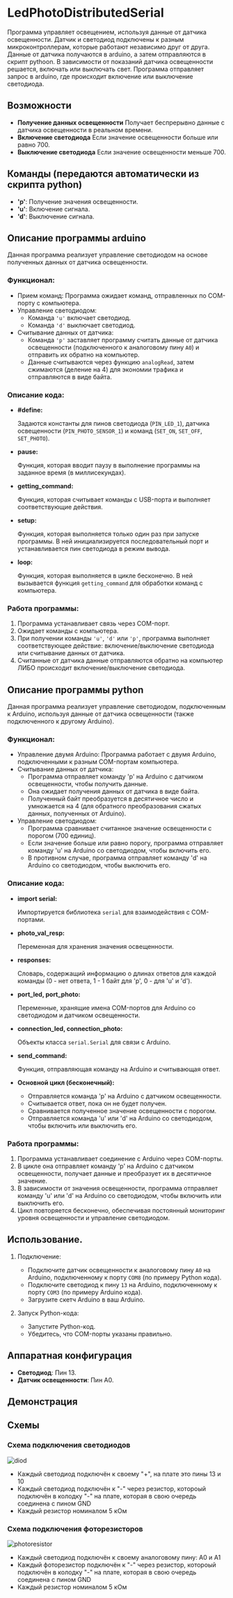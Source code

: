 # LedPhotoDistributedSerial

Программа управляет освещением, используя данные от датчика освещенности. 
Датчик и светодиод подключены к разным микроконтроллерам, которые работают независимо друг от друга. 
Данные от датчика получаются в arduino, а затем отправляются в скрипт pythoon. 
В зависимости от показаний датчика освещенности решается, включать или выключать свет. 
Программа отправляет запрос в arduino, где происходит включение или выключение светодиода.

## Возможности
- **Получение данных освещенности** Получает беспрерывно данные с датчика освещенности в реальном времени.
- **Включение светодиода** Если значение освещенности больше или равно 700.
- **Выключение светодиода** Если значение освещенности меньше 700.

## Команды (передаются автоматически из скрипта python)
- **'p'**: Получение значения освещенности.
- **'u'**: Включение сигнала.
- **'d'**: Выключение сигнала.

## Описание программы **arduino**
Данная программа реализует управление светодиодом на основе полученных данных от датчика освещенности.  

### Функционал:

* Прием команд: Программа ожидает команд, отправленных по COM-порту с компьютера. 
* Управление светодиодом:
    * Команда `'u'` включает светодиод.
    * Команда `'d'` выключает светодиод.
* Считывание данных от датчика:
    * Команда `'p'` заставляет программу считать данные от датчика освещенности (подключенного к аналоговому пину `A0`) и отправить их обратно на компьютер.
    * Данные считываются через функцию `analogRead`, затем сжимаются (деление на 4) для экономии трафика и отправляются в виде байта. 

### Описание кода:

* **#define:**

  Задаются константы для пинов светодиода (`PIN_LED_1`), датчика освещенности (`PIN_PHOTO_SENSOR_1`) и команд (`SET_ON`, `SET_OFF`, `SET_PHOTO`).

* **pause:**

  Функция, которая вводит паузу в выполнение программы на заданное время (в миллисекундах). 

* **getting_command:**

  Функция, которая считывает команды с USB-порта и выполняет соответствующие действия. 

* **setup:**

  Функция, которая выполняется только один раз при запуске программы. В ней инициализируется последовательный порт и устанавливается пин светодиода в режим вывода.

* **loop:**

  Функция, которая выполняется в цикле бесконечно. В ней вызывается функция `getting_command` для обработки команд с компьютера.

### Работа программы:

1. Программа устанавливает связь через COM-порт.
2. Ожидает команды с компьютера.
3. При получении команды `'u'`, `'d'` или `'p'`, программа выполняет соответствующее действие: включение/выключение светодиода или считывание данных от датчика.
4. Считанные от датчика данные отправляются обратно на компьютер ЛИБО происходит включение/выключение светодиода. 


## Описание программы **python**
Данная программа реализует управление светодиодом, подключенным к Arduino, используя данные от датчика освещенности (также подключенного к другому Arduino).

### Функционал:

* Управление двумя Arduino: Программа работает с двумя Arduino, подключенными к разным COM-портам компьютера.
* Считывание данных от датчика:
    * Программа отправляет команду 'p' на Arduino с датчиком освещенности, чтобы получить данные.
    * Она ожидает получения данных от датчика в виде байта.
    * Полученный байт преобразуется в десятичное число и умножается на 4 (для обратного преобразования сжатых данных, полученных от Arduino).
* Управление светодиодом:
    * Программа сравнивает считанное значение освещенности с порогом (700 единиц).
    * Если значение больше или равно порогу, программа отправляет команду 'u' на Arduino со светодиодом, чтобы включить его.
    * В противном случае, программа отправляет команду 'd' на Arduino со светодиодом, чтобы выключить его.

### Описание кода:

* **import serial:**

  Импортируется библиотека `serial` для взаимодействия с COM-портами.

* **photo_val_resp:**

  Переменная для хранения значения освещенности.

* **responses:**

  Словарь, содержащий информацию о длинах ответов для каждой команды (0 - нет ответа, 1 - 1 байт для 'p', 0 - для 'u' и 'd').

* **port_led, port_photo:**

  Переменные, хранящие имена COM-портов для Arduino со светодиодом и датчиком освещенности.

* **connection_led, connection_photo:**

  Объекты класса `serial.Serial` для связи с Arduino.

* **send_command:**

  Функция, отправляющая команду на Arduino и считывающая ответ. 

* **Основной цикл (бесконечный):**
    * Отправляется команда 'p' на Arduino с датчиком освещенности.
    * Считывается ответ, пока он не будет получен.
    * Сравнивается полученное значение освещенности с порогом.
    * Отправляется команда 'u' или 'd' на Arduino со светодиодом, чтобы включить или выключить его.

### Работа программы:

1. Программа устанавливает соединение с Arduino через COM-порты.
2. В цикле она отправляет команду 'p' на Arduino с датчиком освещенности, получает данные и преобразует их в десятичное значение.
3. В зависимости от значения освещенности, программа отправляет команду 'u' или 'd' на Arduino со светодиодом, чтобы включить или выключить его.
4. Цикл повторяется бесконечно, обеспечивая постоянный мониторинг уровня освещенности и управление светодиодом.

## Использование.

1. Подключение:

    * Подключите датчик освещенности к аналоговому пину `A0` на Arduino, подключенному к порту `COM8` (по примеру Python кода). 
    * Подключите светодиод к пину `13` на Arduino, подключенному к порту `COM3` (по примеру Arduino кода).
    * Загрузите скетч Arduino в ваш Arduino.

2. Запуск Python-кода:

    * Запустите Python-код.
    * Убедитесь, что COM-порты указаны правильно.

## Аппаратная конфигурация
- **Светодиод**: Пин 13.
- **Датчик освещенности**: Пин A0.

## Демонстрация


## Схемы
### Схема подключения светодиодов
![diod](img/diagram_diod.png)
*  Каждый светодиод подключён к своему "+", на плате это пины 13 и 10
*  Каждый светодиод подключён к "-" через резистор, котороый подключён в колодку "-" на плате, которая в свою очередь соединена с пином GND
*  Каждый резистор номиналом 5 кОм

### Схема подключения фоторезисторов
![photoresistor](img/diagram_photoresistor.png)
*  Каждый светодиод подключён к своему аналоговому пину: A0 и A1
*  Каждый фоторезистор подключён к "-" через резистор, котороый подключён в колодку "-" на плате, которая в свою очередь соединена с пином GND
*  Каждый резистор номиналом 5 кОм
